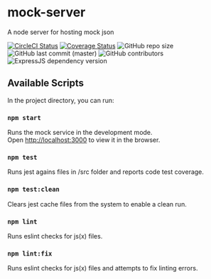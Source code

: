 # mock-server
A node server for hosting mock json

[![CircleCI Status](https://circleci.com/gh/hegedus-adam/mock-server.svg?style=shield)](https://app.circleci.com/pipelines/github/hegedus-adam/mock-server?branch=master)
[![Coverage Status](https://coveralls.io/repos/github/hegedus-adam/mock-server/badge.svg?branch=master)](https://coveralls.io/github/hegedus-adam/mock-server?branch=master)
![GitHub repo size](https://img.shields.io/github/repo-size/hegedus-adam/mock-server)
![GitHub last commit (master)](https://img.shields.io/github/last-commit/hegedus-adam/mock-server/master)
![GitHub contributors](https://img.shields.io/github/contributors/hegedus-adam/mock-server)
![ExpressJS dependency version](https://img.shields.io/github/package-json/dependency-version/hegedus-adam/mock-server/express)

## Available Scripts

In the project directory, you can run:

### `npm start`

Runs the mock service in the development mode.<br>
Open [http://localhost:3000](http://localhost:3000) to view it in the browser.

### `npm test`

Runs jest agains files in /src folder and reports code test coverage.

### `npm test:clean`

Clears jest cache files from the system to enable a clean run.

### `npm lint`

Runs eslint checks for js(x) files.

### `npm lint:fix`

Runs eslint checks for js(x) files and attempts to fix linting errors.